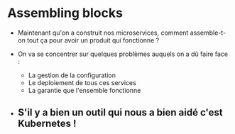 # Assembling blocks

- Maintenant qu'on a construit nos microservices, comment assemble-t-on tout ça pour avoir un produit qui fonctionne ?

- On va se concentrer sur quelques problèmes auquels on a dû faire face :
  - La gestion de la configuration
  - Le deploiement de tous ces services
  - La garantie que l'ensemble fonctionne

- S'il y a bien un outil qui nous a bien aidé c'est Kubernetes !
  -
